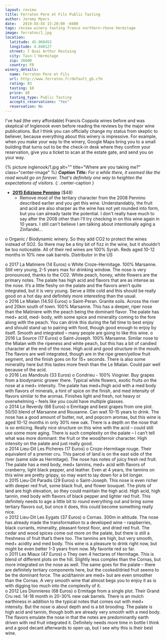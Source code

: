 ```yaml
---
layout: review
title: Ferraton Pere et Fils Public Tasting
author: Jeremy Myers
date:   2019-XX-XX 15:20:00 -0400
tags: review winery tasting france northern-rhone hermitage
image: ferraton/1.jpg
location:
  latitude: 45.068452
  longitude: 4.840127
  street: 7 Quai Arthur Rostaing
  city: Tain-l'Hermitage
  zip: 26600
  country: FR
winery_details:
  name: Ferraton Pere et Fils
  url: http://www.ferraton.fr/default_gb.cfm
  rating: 93
  tasting: $0
  price: $0
  tasting_type: Public Tasting
  accepts_reservations: "Yes"
  reservation: No
---
```

I've had (the very affordable) Francis Coppola wines before and was skeptical of Inglenook even before reading the reviews by the major wine publications.  But I think you can officially change my status from skeptic to believer, because everything about this winery is impressive.  For example, when you make your way to the winery, Google Maps bring you to a small building that turns out to be the check-in desk where they confirm your reservation, give you a ticket to scan at the estate gate, and send you on your way.

{% picture inglenook/1.jpg alt="" title="Where are you taking me?" class="center-image" %}
***Caption Title:*** *For a while there, it seemed like the road would go on forever.  That's definitely one way to heighten the expectations of visitors.*
{: .center-caption }

* [**2015 Edizione Pennino**](https://www.inglenook.com/Purchase/Details/EP15) ($48)
  * Remove most of the teritary character from the 2008 Pennino described earlier and you get this wine.  Understandably, the fruit and acid are also sharper as the wine has not yet rounded into form, but you can already taste the potential.  I don't really have much to say after the 2008 other than I'll try checking in on this wine again in 10 years.  I still can't believe I am talking about intentionally aging a Zinfandel...

o	Organic / Biodynamic winery.  So they add CO2 to protect the wines instead of SO2.  So there may be a tiny bit of fizz in the wine, but it shouldn’t be too noticeable.  All of their red wines are 100% Syrah.  Reds aged 10-12 months in 10% new oak barrels.  Distributor in the US

o	2017 La Matiniere (14 Euros)
o	White Croze-Hermitage.  100% Marsanne.  Still very young, 2-5 years max for drinking window.  The nose is very pronounced, thanks to the CO2.  White peach, honey, white flowers are the primary notes.  The palate has high acid and flavors that are as intense as the nose.  It’s a little fleshy on the palate and the flavors aren’t quite integrated, but it is very young.  Serve a little cold and this should be really good on a hot day and definitely more interesting than the usual.  
o	2016 Le Mialan (14.50 Euros)
o	Saint-Peran.  Granite soils.  Across the river and 20km south of town.  100% Marsanne.  This has a deeper, riper nose than the Matiniere with the peach being the dominant flavor.  The palate has med+ acid, med- body, with some spice and minerality coming to the fore along with the peach.  You can drink this during the fall time to best enjoy and should stand up to pairing with food, though good enough to enjoy by itself.  Smooth and integrated – many people are going to like this wine.
o	2016 La Source (17 Euros)
o	Saint-Joseph. 100% Marsanne.  Similar nose to the Mialan with the ripeness and white peach, but this has a bit of candied character at the end of the nose.  High acid and good structure in the mouth.  The flavors are well integrated, though are in the ripe green/yellow fruit segment, and the finish goes on for 15+ seconds.  There is also some minerality here but this tastes more fresh than the Le Mialan.  Could pair well because of the acid.   
o	2016 Les Mandouls (33 Euros)
o	Condrieu - 100% Viognier.  Buy grapes from a biodynamic grower there.  Typical white flowers, exotic fruits on the nose at a med+ intensity.  The palate has med+/high acid with a med body with flavors of minerals, a hint of spice on the finish, and med intensity of flavors similar to the aromas.  Finishes light and fresh, not heavy or overwhelming – feels like you could have multiple glasses.  
o	2014 Le Reverdy (68 Euros)
o	Emritage and best grapes from one plot.  50/50 blend of Marsanne and Rousanne.  Can wait 10-15 years to drink.  The nose has a good amount of butter, nut, and popcorn aromas, but this wine is aged 10-12 months in only 30% new oak.  There is a depth on the nose that is so enticing.  Really nice structure on this wine with the acid – could still use some more aging.  There is such complexity on the palate – I can’t tell what was more dominant: the fruit or the wood/terroir character.  High intensity on the palate and just really good.  
o	2014 Lieu-Dit Les Picheres (17 Euros)
o	Croze-Hermitage rouge.  Their equivalent of a premier cru.  This parcel of land is on the east side of the river (same side as Hermitage).  The nose has notes of juicy fresh red fruit.  The palate has a med body, med+ tannins, med+ acid with flavors of cranberry, light black pepper, and leather.  Even at 4 years, the tannins on this wine are pretty grippy, so may want to lay down for a bit longer.  
o	2015 Lieu-Dit Paradis (29 Euros)
o	Saint-Joseph.  This nose is even richer with deeper red fruit, some black fruit, and flower bouquet.  The plots of land are high elevation, so they could maintain the high acid.  High acid, high tannin, med body with flavors of black pepper and lighter red fruit.  This definitely needs to age a little bit to round everything out and bring some tertiary flavors out, but once it does, this could become something really nice.  
o	2012 Lieu-Dit Les Eygats (37 Euros)
o	Cornas.  300m in altitude.  The nose has already made the transformation to a developed wine – raspberries, black currants, minerality, pleasant forest floor, and dried red fruit.  The cedar and wood spices come out more on the palate, but there is still a freshness of fruit that’s there too.  The tannins are high, but very smooth, med+ acidity and med body.  This wine is a pleasure to drink right now, but might be even better 1-3 years from now.  My favorite red so far.  
o	2011 Les Miaux (47 Euros)
o	They own 4 hectares of Hermitage.  This is blend of different plots on the hill.  Slightly less complex than the Cornas, but more integrated on the nose as well.  The same goes for the palate – there are definitely tertiary components here, but the cooked/dried fruit seems to be the dominant force.  The acid/tannin are med+ but are even smoother than the Cornas.  A very smooth wine that almost begs you to enjoy it as is with digging too much into the complexity of it.  
o	2012 Les Dionnieres (68 Euros)
o	Ermitage from a single plot.  Their Grand Cru red.  14-18 month in 20-30% new oak barrels.  There is an mulch earthiness in addition to the typical notes that comes out with med+ intensity.  But the nose is about depth and is a bit brooding.  The palate is high acid and tannin, though both are already very smooth with a med body.  The flavors emulate the nose in that the notes are predominantly earth driven with red fruit integrated it.  Definitely needs more time in bottle I think and a good decant afterwards to open up, but I see why this is their best wine.  

